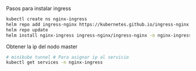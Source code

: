 Pasos para instalar ingress

```bash
kubectl create ns nginx-ingress
helm repo add ingress-nginx https://kubernetes.github.io/ingress-nginx 
helm repo update 
helm install nginx-ingress ingress-nginx/ingress-nginx -n nginx-ingress
```

Obtener la ip del nodo master
```bash
# minikube tunnel # Para asignar ip al servicio
kubectl get services -n nginx-ingress
```
